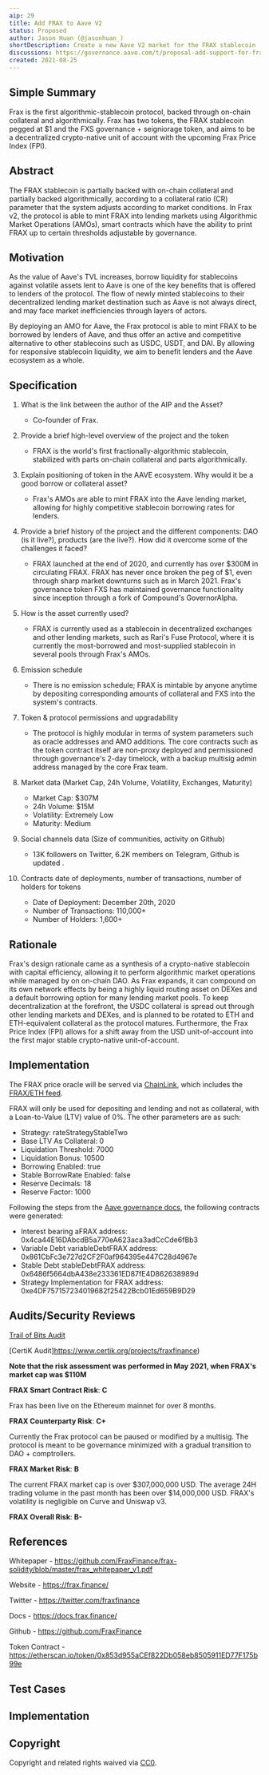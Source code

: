 ```yaml
---
aip: 29
title: Add FRAX to Aave V2
status: Proposed
author: Jason Huan (@jasonhuan_)
shortDescription: Create a new Aave V2 market for the FRAX stablecoin
discussions: https://governance.aave.com/t/proposal-add-support-for-frax/2621
created: 2021-08-25
---
```


## Simple Summary

Frax is the first algorithmic-stablecoin protocol, backed through on-chain collateral and algorithmically. Frax has two tokens, the FRAX stablecoin pegged at $1 and the FXS governance + seigniorage token, and aims to be a decentralized crypto-native unit of account with the upcoming Frax Price Index (FPI).

## Abstract

The FRAX stablecoin is partially backed with on-chain collateral and partially backed algorithmically, according to a collateral ratio (CR) parameter that the system adjusts according to market conditions. In Frax v2, the protocol is able to mint FRAX into lending markets using Algorithmic Market Operations (AMOs), smart contracts which have the ability to print FRAX up to certain thresholds adjustable by governance.

## Motivation

As the value of Aave's TVL increases, borrow liquidity for stablecoins against volatile assets lent to Aave is one of the key benefits that is offered to lenders of the protocol. The flow of newly minted stablecoins to their decentralized lending market destination such as Aave is not always direct, and may face market inefficiencies through layers of actors.

By deploying an AMO for Aave, the Frax protocol is able to mint FRAX to be borrowed by lenders of Aave, and thus offer an active and competitive alternative to other stablecoins such as USDC, USDT, and DAI. By allowing for responsive stablecoin liquidity, we aim to benefit lenders and the Aave ecosystem as a whole.

## Specification

1. What is the link between the author of the AIP and the Asset?

	- Co-founder of Frax.

2. Provide a brief high-level overview of the project and the token

	- FRAX is the world's first fractionally-algorithmic stablecoin, stabilized with parts on-chain collateral and parts algorithmically.

3. Explain positioning of token in the AAVE ecosystem. Why would it be a good borrow or collateral asset?

	- Frax's AMOs are able to mint FRAX into the Aave lending market, allowing for highly competitive stablecoin borrowing rates for lenders.

4. Provide a brief history of the project and the different components: DAO (is it live?), products (are the live?). How did it overcome some of the challenges it faced?

	- FRAX launched at the end of 2020, and currently has over $300M in circulating FRAX. FRAX has never once broken the peg of $1, even through sharp market downturns such as in March 2021. Frax's governance token FXS has maintained governance functionality since inception through a fork of Compound's GovernorAlpha.

5. How is the asset currently used?

	- FRAX is currently used as a stablecoin in decentralized exchanges and other lending markets, such as Rari's Fuse Protocol, where it is currently the most-borrowed and most-supplied stablecoin in several pools through Frax's AMOs.

6. Emission schedule

	- There is no emission schedule; FRAX is mintable by anyone anytime by depositing corresponding amounts of collateral and FXS into the system's contracts.

7. Token & protocol permissions and upgradability

	- The protocol is highly modular in terms of system parameters such as oracle addresses and AMO additions. The core contracts such as the token contract itself are non-proxy deployed and permissioned through governance's 2-day timelock, with a backup multisig admin address managed by the core Frax team.

8. Market data (Market Cap, 24h Volume, Volatility, Exchanges, Maturity)

    - Market Cap: $307M
    - 24h Volume: $15M
    - Volatility: Extremely Low
    - Maturity: Medium

9. Social channels data (Size of communities, activity on Github)

	- 13K followers on Twitter, 6.2K members on Telegram, Github is updated .

10. Contracts date of deployments, number of transactions, number of holders for tokens

    - Date of Deployment: December 20th, 2020
    - Number of Transactions: 110,000+
    - Number of Holders: 1,600+

## Rationale

Frax's design rationale came as a synthesis of a crypto-native stablecoin with capital efficiency, allowing it to perform algorithmic market operations while managed by on on-chain DAO. As Frax expands, it can compound on its own network effects by being a highly liquid routing asset on DEXes and a default borrowing option for many lending market pools. To keep decentralization at the forefront, the USDC collateral is spread out through other lending markets and DEXes, and is planned to be rotated to ETH and ETH-equivalent collateral as the protocol matures. Furthermore, the Frax Price Index (FPI) allows for a shift away from the USD unit-of-account into the first major stable crypto-native unit-of-account.

## Implementation

The FRAX price oracle will be served via [ChainLink](https://chain.link/), which includes the [FRAX/ETH feed](https://docs.chain.link/docs/ethereum-addresses).

FRAX will only be used for depositing and lending and not as collateral, with a Loan-to-Value (LTV) value of 0%. The other parameters are as such:


  - Strategy: rateStrategyStableTwo
  - Base LTV As Collateral: 0
  - Liquidation Threshold: 7000
  - Liquidation Bonus: 10500
  - Borrowing Enabled: true
  - Stable BorrowRate Enabled: false
  - Reserve Decimals: 18
  - Reserve Factor: 1000

Following the steps from the [Aave governance docs](https://docs.aave.com/developers/protocol-governance/governance/propose-your-token-as-new-aave-asset), the following contracts were generated:

- Interest bearing aFRAX address: 0x4ca44E16DAbcdB5a770eA623aca3adCcCde6fBb3
- Variable Debt variableDebtFRAX address: 0x861CbFc3e727d2CF2F0af964395e447C28d4967e
- Stable Debt stableDebtFRAX address: 0x6486f5664dbA438e233361ED87fE4D862638989d
- Strategy Implementation for FRAX address: 0xe4DF757157234019682f25422Bcb01Ed659B9D29

## Audits/Security Reviews

[Trail of Bits Audit](https://github.com/trailofbits/publications/blob/master/reviews/FraxFinance.pdf)

[CertiK Audit]https://www.certik.org/projects/fraxfinance)

**Note that the risk assessment was performed in May 2021, when FRAX's market cap was $110M**

**FRAX Smart Contract Risk**: **C**

Frax has been live on the Ethereum mainnet for over 8 months.

**FRAX Counterparty Risk**: **C+**

Currently the Frax protocol can be paused or modified by a multisig. The protocol is meant to be governance minimized with a gradual transition to DAO + comptrollers.

**FRAX Market Risk**: **B**

The current FRAX market cap is over $307,000,000 USD. The average 24H trading volume in the past month has been over $14,000,000 USD. FRAX's volatility is negligible on Curve and Uniswap v3.

**FRAX Overall Risk**: **B-**

## References

Whitepaper - https://github.com/FraxFinance/frax-solidity/blob/master/frax_whitepaper_v1.pdf

Website - https://frax.finance/

Twitter - https://twitter.com/fraxfinance

Docs - https://docs.frax.finance/

Github - https://github.com/FraxFinance

Token Contract - https://etherscan.io/token/0x853d955aCEf822Db058eb8505911ED77F175b99e

## Test Cases

## Implementation

## Copyright

Copyright and related rights waived via [CC0](https://creativecommons.org/publicdomain/zero/1.0/).